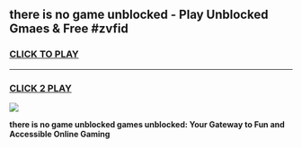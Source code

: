 
## there is no game unblocked - Play Unblocked Gmaes & Free #zvfid
<h3>
<a href="https://news.freeplayer.one?title=there_is_no_game_unblocked&ref=03M">CLICK TO PLAY</a></h3>
<hr>

<h3>
<a href="https://news.freeplayer.one?title=there_is_no_game_unblocked&ref=03M">CLICK 2 PLAY</a>
  
</h3>

<a href="https://news.freeplayer.one?title=there_is_no_game_unblocked&ref=03M"><img src="https://clearcache.store/games.png"></a>


**there is no game unblocked games unblocked: Your Gateway to Fun and Accessible Online Gaming**
